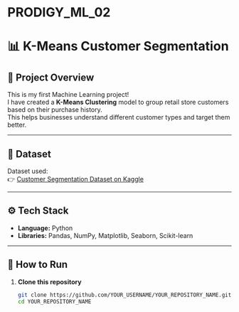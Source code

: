 # PRODIGY_ML_02
# 📊 K-Means Customer Segmentation

## 📌 Project Overview

This is my first Machine Learning project!  
I have created a **K-Means Clustering** model to group retail store customers based on their purchase history.  
This helps businesses understand different customer types and target them better.

---

## 📂 Dataset

Dataset used:  
👉 [Customer Segmentation Dataset on Kaggle](https://www.kaggle.com/datasets/vjchoudhary7/customer-segmentation-tutorial-in-python)

---

## ⚙️ Tech Stack

- **Language:** Python
- **Libraries:** Pandas, NumPy, Matplotlib, Seaborn, Scikit-learn

---

## 🚀 How to Run

1. **Clone this repository**
   ```bash
   git clone https://github.com/YOUR_USERNAME/YOUR_REPOSITORY_NAME.git
   cd YOUR_REPOSITORY_NAME

